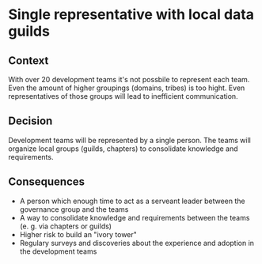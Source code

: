 # Single representative with local data guilds

## Context

With over 20 development teams it's not possbile to represent each team.
Even the amount of higher groupings (domains, tribes) is too hight.
Even representatives of those groups will lead to inefficient communication.

## Decision

Development teams will be represented by a single person.
The teams will organize local groups (guilds, chapters) to consolidate knowledge and requirements.

## Consequences

- A person which enough time to act as a serveant leader between the governance group and the teams
- A way to consolidate knowledge and requirements between the teams (e. g. via chapters or guilds)
- Higher risk to build an "ivory tower"
- Regulary surveys and discoveries about the experience and adoption in the development teams
